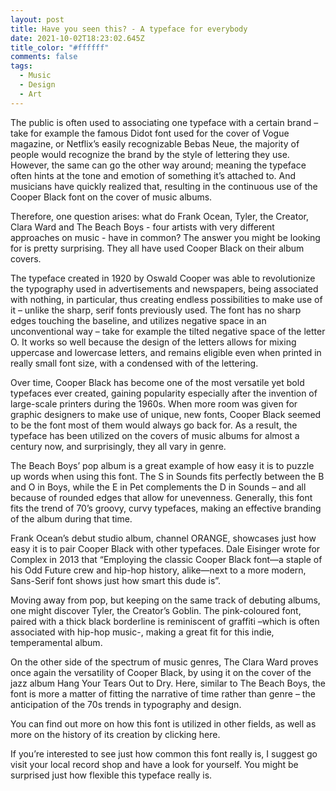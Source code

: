 ```yaml
---
layout: post
title: Have you seen this? - A typeface for everybody
date: 2021-10-02T18:23:02.645Z
title_color: "#ffffff"
comments: false
tags:
  - Music
  - Design
  - Art
---
```

The public is often used to associating one typeface with a certain brand – take for example the famous Didot font used for the cover of Vogue magazine, or Netflix’s easily recognizable Bebas Neue, the majority of people would recognize the brand by the style of lettering they use. However, the same can go the other way around; meaning the typeface often hints at the tone and emotion of something it’s attached to. And musicians have quickly realized that, resulting in the continuous use of the Cooper Black font on the cover of music albums. 

Therefore, one question arises: what do Frank Ocean, Tyler, the Creator, Clara Ward and The Beach Boys - four artists with very different approaches on music - have in common? The answer you might be looking for is pretty surprising. They all have used Cooper Black on their album covers.   

The typeface created in 1920 by Oswald Cooper was able to revolutionize the typography used in advertisements and newspapers, being associated with nothing, in particular, thus creating endless possibilities to make use of it – unlike the sharp, serif fonts previously used. The font has no sharp edges touching the baseline, and utilizes negative space in an unconventional way – take for example the tilted negative space of the letter O. It works so well because the design of the letters allows for mixing uppercase and lowercase letters, and remains eligible even when printed in really small font size, with a condensed with of the lettering.

Over time, Cooper Black has become one of the most versatile yet bold typefaces ever created, gaining popularity especially after the invention of large-scale printers during the 1960s. When more room was given for graphic designers to make use of unique, new fonts, Cooper Black seemed to be the font most of them would always go back for. As a result, the typeface has been utilized on the covers of music albums for almost a century now, and surprisingly, they all vary in genre.

The Beach Boys’ pop album is a great example of how easy it is to puzzle up words when using this font. The S in Sounds fits perfectly between the B and O in Boys, while the E in Pet complements the D in Sounds – and all because of rounded edges that allow for unevenness. Generally, this font fits the trend of 70’s groovy, curvy typefaces, making an effective branding of the album during that time.

Frank Ocean’s debut studio album, channel ORANGE, showcases just how easy it is to pair Cooper Black with other typefaces. Dale Eisinger wrote for Complex in 2013 that “Employing the classic Cooper Black font—a staple of his Odd Future crew and hip-hop history, alike—next to a more modern, Sans-Serif font shows just how smart this dude is”.

Moving away from pop, but keeping on the same track of debuting albums, one might discover Tyler, the Creator’s Goblin. The pink-coloured font, paired with a thick black borderline is reminiscent of graffiti –which is often associated with hip-hop music-, making a great fit for this indie, temperamental album.

On the other side of the spectrum of music genres, The Clara Ward proves once again the versatility of Cooper Black, by using it on the cover of the jazz album Hang Your Tears Out to Dry. Here, similar to The Beach Boys, the font is more a matter of fitting the narrative of time rather than genre – the anticipation of the 70s trends in typography and design.

You can find out more on how this font is utilized in other fields, as well as more on the history of its creation by clicking here.

If you’re interested to see just how common this font really is, I suggest go visit your local record shop and have a look for yourself. You might be surprised just how flexible this typeface really is.